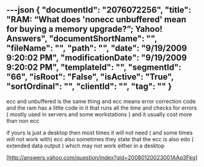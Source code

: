 ---json
{
  "documentId": "2076072256",
  "title": "RAM: “What does 'nonecc unbuffered' mean for buying a memory upgrade?”; Yahoo! Answers",
  "documentShortName": "",
  "fileName": "",
  "path": "",
  "date": "9/19/2009 9:20:02 PM",
  "modificationDate": "9/19/2009 9:20:02 PM",
  "templateId": "",
  "segmentId": "66",
  "isRoot": "False",
  "isActive": "True",
  "sortOrdinal": "",
  "clientId": "",
  "tag": ""
}
---

ecc and unbuffered is the same thing and ecc means error correction code and the ram has a little code in it that runs all the time and checks for errors ( mostly used in servers and some workstations ) and it usually cost more than non ecc

if yours is just a desktop then most times it will not need ( and some times will not work with) ecc also sometimes they state that the ecc is also edo ( extended data output ) which may not work either in a desktop

[http://answers.yahoo.com/question/index?qid=20080120023001AAq3Fkg]
